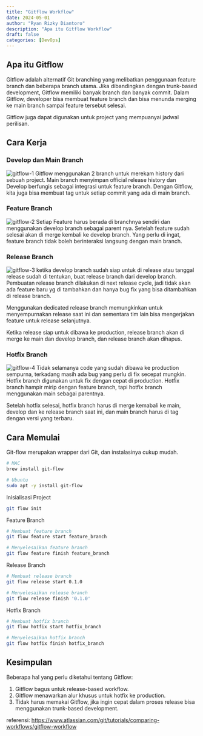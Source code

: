 ```yaml
---
title: "Gitflow Workflow"
date: 2024-05-01
author: "Ryan Rizky Diantoro"
description: "Apa itu Gitflow Workflow"
draft: false
categories: [DevOps]
---
```


## Apa itu Gitflow

Gitflow adalah alternatif Git branching yang melibatkan penggunaan feature branch dan beberapa branch utama. Jika dibandingkan dengan trunk-based development, Gitflow memiliki banyak branch dan banyak commit.
Dalam Gitflow, developer bisa membuat feature branch dan bisa menunda merging ke main branch sampai feature tersebut selesai.

Gitflow juga dapat digunakan untuk project yang mempuanyai jadwal perilisan.

## Cara Kerja

### Develop dan Main Branch
![gitflow-1](/images/gitflow-1.svg)
Gitflow menggunakan 2 branch untuk merekam history dari sebuah project. Main branch menyimpan official release history dan Develop berfungis sebagai integrasi untuk feature branch. Dengan Gitflow, kita juga bisa membuat tag untuk setiap commit yang ada di main branch.

### Feature Branch
![gitflow-2](/images/gitflow-2.svg)
Setiap Feature harus berada di branchnya sendiri dan menggunakan develop branch sebagai parent nya. Setelah feature sudah selesai akan di merge kembali ke develop branch. Yang perlu di ingat, feature branch tidak boleh berinteraksi langsung dengan main branch.

### Release Branch
![gitflow-3](/images/gitflow-3.svg)
ketika develop branch sudah siap untuk di release atau tanggal release sudah di tentukan, buat release branch dari develop branch. Pembuatan release branch dilakukan di next release cycle, jadi tidak akan ada feature baru yg di tambahkan dan hanya bug fix yang bisa ditambahkan di release branch.

Menggunakan dedicated release branch memungkinkan untuk menyempurnakan release saat ini dan sementara tim lain bisa mengerjakan feature untuk release selanjutnya.

Ketika release siap untuk dibawa ke production, release branch akan di merge ke main dan develop branch, dan release branch akan dihapus.

### Hotfix Branch
![gitflow-4](/images/gitflow-4.svg)
Tidak selamanya code yang sudah dibawa ke production sempurna, terkadang masih ada bug yang perlu di fix secepat mungkin.
Hotfix branch digunakan untuk fix dengan cepat di production. Hotfix branch hampir mirip dengan feature branch, tapi hotfix branch menggunakan main sebagai parentnya.

Setelah hotfix selesai, hotfix branch harus di merge kemabali ke main, develop dan ke release branch saat ini, dan main branch harus di tag dengan versi yang terbaru.

## Cara Memulai

Git-flow merupakan wrapper dari Git, dan instalasinya cukup mudah.

```bash
# MAC
brew install git-flow

# Ubuntu
sudo apt -y install git-flow
```

Inisialisasi Project
```bash
git flow init
```

Feature Branch
```bash
# Membuat feature branch
git flow feature start feature_branch

# Menyelesaikan feature branch
git flow feature finish feature_branch
```

Release Branch
```bash
# Membuat release branch
git flow release start 0.1.0

# Menyelesaikan release branch
git flow release finish '0.1.0'
```

Hotfix Branch
```bash
# Membuat hotfix branch
git flow hotfix start hotfix_branch

# Menyelesaikan hotfix branch
git flow hotfix finish hotfix_branch
```

## Kesimpulan
Beberapa hal yang perlu diketahui tentang Gitflow:

1. Gitflow bagus untuk release-based workflow.
2. Gitflow menawarkan alur khusus untuk hotfix ke production.
3. Tidak harus memakai Gitflow, jika ingin cepat dalam proses release bisa menggunakan trunk-based development.

referensi: https://www.atlassian.com/git/tutorials/comparing-workflows/gitflow-workflow